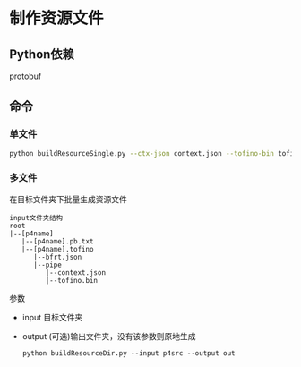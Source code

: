 # 制作资源文件

## Python依赖

protobuf

## 命令

### 单文件

```bash
python buildResourceSingle.py --ctx-json context.json --tofino-bin tofino.bin  --bfrt-json bfrt.json --output basic_tna.bin -p basic_tna
```

### 多文件

在目标文件夹下批量生成资源文件

```
input文件夹结构
root
|--[p4name]
   |--[p4name].pb.txt
   |--[p4name].tofino
      |--bfrt.json
      |--pipe
         |--context.json
         |--tofino.bin
```

参数

* input 目标文件夹
* output (可选)输出文件夹，没有该参数则原地生成

  `python buildResourceDir.py --input p4src --output out`
